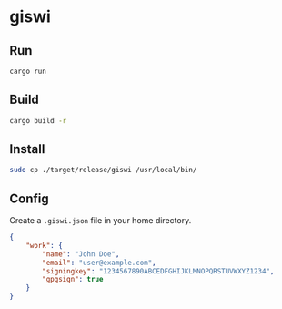 # giswi

## Run

```sh
cargo run
```

## Build

```sh
cargo build -r
```

## Install

```sh
sudo cp ./target/release/giswi /usr/local/bin/
```

## Config

Create a `.giswi.json` file in your home directory.

```json
{
    "work": {
        "name": "John Doe",
        "email": "user@example.com",
        "signingkey": "1234567890ABCEDFGHIJKLMNOPQRSTUVWXYZ1234",
        "gpgsign": true
    }
}
```
